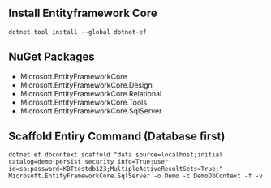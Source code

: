 ﻿## Install Entityframework Core
```dotnet tool install --global dotnet-ef```

## NuGet Packages
- Microsoft.EntityFrameworkCore
- Microsoft.EntityFrameworkCore.Design
- Microsoft.EntityFrameworkCore.Relational
- Microsoft.EntityFrameworkCore.Tools
- Microsoft.EntityFrameworkCore.SqlServer

## Scaffold Entiry Command (Database first)
```dotnet ef dbcontext scaffold "data source=localhost;initial catalog=demo;persist security info=True;user id=sa;password=KBTtestdb123;MultipleActiveResultSets=True;" Microsoft.EntityFrameworkCore.SqlServer -o Demo -c DemoDbContext -f -v```
